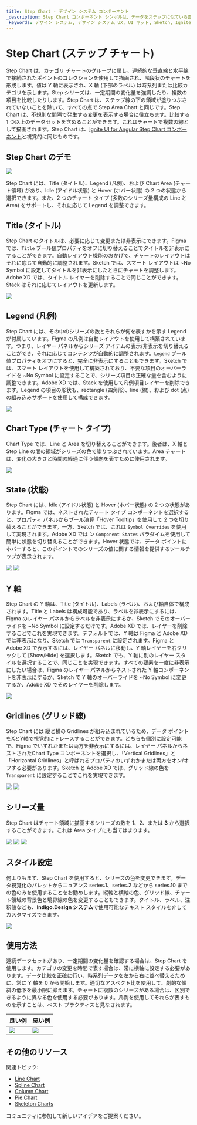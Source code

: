 ```yaml
---
title: Step Chart - デザイン システム コンポーネント
_description: Step Chart コンポーネント シンボルは、データをステップに似ている直線で接続された一連のポイントとして表示します。
_keywords: デザイン システム, デザイン システム UX, UI キット, Sketch, Ignite UI for Angular, Sketch to Angular, Angular, Angular デザイン システム, Sketch からコードをエクスポート, Angular 用のデザイン キット, Sketch HTML, Sketch to HTML, Sketch UI キット
---
```


# Step Chart (ステップ チャート)

Step Chart は、カテゴリ チャートのグループに属し、連続的な垂直線と水平線で接続されたポイントのコレクションを使用して描画され、階段状のチャートを形成します。値は Y 軸に表示され、X 軸 (下部のラベル) は時系列または比較カテゴリを示します。Step シリーズは、一定期間の変化量を強調したり、複数の項目を比較したりします。Step Chart は、ステップ線の下の領域が塗りつぶされていないことを除いて、すべての点で Step Area Chart と同じです。Step Chart は、不規則な間隔で発生する変更を表示する場合に役立ちます。比較する 1 つ以上のデータセットを含めることができます。これはチャートで複数の線として描画されます。Step Chart は、[Ignite UI for Angular Step Chart コンポーネント](https://jp.infragistics.com/products/ignite-ui-angular/angular/components/charts/types/step-chart.html)と視覚的に同じものです。


## Step Chart のデモ

<img class="responsive-img" src="../images/step_chart_demo.png" srcset="../images/step_chart_demo@2x.png 2x" />

Step Chart には、Title (タイトル)、Legend (凡例)、および Chart Area (チャート領域) があり、Idle (アイドル状態) と Hover (ホバー状態) の 2 つの状態から選択できます。また、2 つのチャート タイプ (多数のシリーズ量構成の Line と Area) をサポートし、それに応じて Legend を調整できます。

## Title (タイトル)

Step Chart のタイトルは、必要に応じて変更または非表示にできます。Figma では、`Title` ブール値プロパティをオフに切り替えることでタイトルを非表示にすることができます。自動レイアウト機能のおかげで、チャートのレイアウトはそれに応じて自動的に調整されます。Sketch では、スマート レイアウトは ~No Symbol に設定してタイトルを非表示にしたときにチャートを調整します。Adobe XD では、タイトル レイヤーを削除することで同じことができます。Stack はそれに応じてレイアウトを更新します。

<img class="responsive-img" src="../images/step_chart_title.png" srcset="../images/step_chart_title@2x.png 2x" />

## Legend (凡例)

Step Chart には、その中のシリーズの数とそれらが何を表すかを示す Legend が付属しています。Figma の凡例は自動レイアウトを使用して構築されています。つまり、レイヤー パネルからシリーズ アイテムの表示/非表示を切り替えることができ、それに応じてコンテンツが自動的に調整されます。`Legend` ブール値プロパティをオフにすると、完全に非表示にすることもできます。Sketch では、スマート レイアウトを使用して構築されており、不要な項目のオーバーライドを ~No Symbol に設定することで、シリーズ項目の正確な量を含むように調整できます。Adobe XD では、Stack を使用して凡例項目レイヤーを削除できます。Legend の項目の形状も、rectangle (四角形)、line (線)、および dot (点) の組み込みサポートを使用して構成できます。

<img class="responsive-img" src="../images/step_chart_legend.png" srcset="../images/step_chart_legend@2x.png 2x" />

## Chart Type (チャート タイプ)

Chart Type では、Line と Area を切り替えることができます。後者は、X 軸と Step Line の間の領域がシリーズの色で塗りつぶされています。Area チャートは、変化の大きさと時間の経過に伴う傾向を表すために使用されます。

<img class="responsive-img" src="../images/step_area_chart_three_series.png" srcset="../images/step_area_chart_three_series@2x.png 2x" />

## State (状態)

Step Chart には、Idle (アイドル状態) と Hover (ホバー状態) の 2 つの状態があります。Figma では、ネストされたチャート タイプ コンポーネントを選択すると、プロパティ パネルからブール演算「Hover Tooltip」を使用して 2 つを切り替えることができます。一方、Sketch では、これは `Symbol Overrides` を使用して実現されます。Adobe XD では ン `Component States` パラダイムを使用して簡単に状態を切り替えることができます。Hover 状態では、データ ポイントにホバーすると、このポイントでのシリーズの値に関する情報を提供するツールチップが表示されます。

<img class="responsive-img" src="../images/step_area_chart_tooltip-off.png" srcset="../images/step_area_chart_tooltip-off@2x.png 2x" />
<img class="responsive-img" src="../images/step_area_chart_tooltip-on.png" srcset="../images/step_area_chart_tooltip-on@2x.png 2x" />

## Y 軸

Step Chart の Y 軸は、Title (タイトル)、Labels (ラベル)、および軸自体で構成されます。Title と Labels は構成可能であり、ラベルを非表示にするには、Figma のレイヤー パネルからラベルを非表示にするか、Sketch でそのオーバーライドを ~No Symbol に設定するだけです。Adobe XD では、レイヤーを削除することでこれを実現できます。デフォルトでは、Y 軸は Figma と Adobe XD では非表示になり、Sketch では `Transparent` に設定されます。Figma と Adobe XD で表示するには、レイヤー パネルに移動し、Y 軸レイヤーを右クリックして [Show/Hide] を選択します。Sketch でも、Y 軸に別のレイヤー スタイルを選択することで、同じことを実現できます。すべての要素を一度に非表示にしたい場合は、Figma のレイヤー パネルからネストされた Y 軸コンポーネントを非表示にするか、Sketch で Y 軸のオーバーライドを ~No Symbol に変更するか、Adobe XD でそのレイヤーを削除します。

<img class="responsive-img" src="../images/step_chart_yaxis.png" srcset="../images/step_chart_yaxis@2x.png 2x" />

## Gridlines (グリッド線)

Step Chart には 縦と横の Gridlines が組み込まれているため、データ ポイントをXとY軸で視覚的にトレースすることができます。どちらも個別に設定可能で、Figma でいずれかまたは両方を非表示にするには、レイヤー パネルからネストされたChart Type コンポーネントを選択し、「Vertical Gridlines」と「Horizontal Gridlines」と呼ばれるプロパティのいずれかまたは両方をオン/オフする必要があります。Sketch と Adobe XD では、グリッド線の色を `Transparent` に設定することでこれを実現できます。

<img class="responsive-img" src="../images/step_chart_gridlines1.png" srcset="../images/step_chart_gridlines1@2x.png 2x" />
<img class="responsive-img" src="../images/step_chart_gridlines2.png" srcset="../images/step_chart_gridlines2@2x.png 2x" />

## シリーズ量

Step Chart はチャート領域に描画するシリーズの数を 1、2、または **3** から選択することができます。これは Area タイプにも当てはまります。

<img class="responsive-img" src="../images/step_chart_one_series.png" srcset="../images/step_chart_one_series@2x.png 2x" />
<img class="responsive-img" src="../images/step_chart_two_series.png" srcset="../images/step_chart_two_series@2x.png 2x" />
<img class="responsive-img" src="../images/step_chart_three_series.png" srcset="../images/step_chart_three_series@2x.png 2x" />

## スタイル設定

何よりもまず、Step Chart を使用すると、シリーズの色を変更できます。データ視覚化のパレットからニュアンス series.1、series.2 などから series.10 までの色のみを使用することをお勧めします。縦軸と横軸の色、グリッド線、チャート領域の背景色と境界線の色を変更することもできます。タイトル、ラベル、注釈値なども、**Indigo.Design システム**で使用可能なテキスト スタイルを介してカスタマイズできます。

<img class="responsive-img" src="../images/step_chart_styling.png" srcset="../images/step_chart_styling@2x.png 2x" />

## 使用方法

連続データセットがあり、一定期間の変化量を確認する場合は、Step Chart を使用します。カテゴリの変更を時間で表す場合は、常に横軸に設定する必要があります。データ比較を正確に行い、時系列データを左から右に並べ替えるために、常に Y 軸を 0 から開始します。適切なアスペクト比を使用して、劇的な傾斜の低下を最小限に抑えます。チャートに複数のシリーズがある場合は、区別できるように異なる色を使用する必要があります。凡例を使用してそれらが表すものを示すことは、ベスト プラクティスと見なされます。


| 良い例                                                                                             | 悪い例                                                                                              |
| ---------------------------------------------------------------------------------------------- | -------------------------------------------------------------------------------------------------- |
| <img class="responsive-img" src="../images/step_chart_do1.png" srcset="../images/step_chart_do1@2x.png 2x" /> | <img class="responsive-img" src="../images/step_chart_dont1.png" srcset="../images/step_chart_dont1@2x.png 2x" /> | 

## その他のリソース

関連トピック:

- [Line Chart](line-chart.md)
- [Spline Chart](spline-chart.md)
- [Column Chart](column-chart.md)
- [Pie Chart](pie-chart.md)
- [Skeleton Charts](skeleton-charts.md)

コミュニティに参加して新しいアイデアをご提案ください。